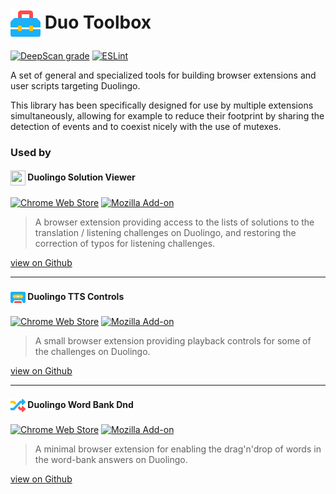 <h1>
  <img align="center" width="48" height="48" src="https://raw.githubusercontent.com/blmage/duo-toolbox/master/assets/icons/icon_64.png" />
  Duo Toolbox
</h1>

[![DeepScan grade](https://deepscan.io/api/teams/9459/projects/18086/branches/433546/badge/grade.svg)](https://deepscan.io/dashboard#view=project&tid=9459&pid=18086&bid=433546)
[![ESLint](https://github.com/blmage/duo-toolbox/actions/workflows/eslint.yml/badge.svg)](https://github.com/blmage/duo-toolbox/actions/workflows/eslint.yml)

A set of general and specialized tools for building browser extensions and user scripts targeting Duolingo.

This library has been specifically designed for use by multiple extensions simultaneously,
allowing for example to reduce their footprint by sharing the detection of events and
to coexist nicely with the use of mutexes.

### Used by

<h4>
    <img align="center" width="24" height="24" src="https://raw.githubusercontent.com/blmage/duolingo-solution-viewer/master/dist/icons/icon_48.png" />
    Duolingo Solution Viewer
</h4>

[![Chrome Web Store](https://img.shields.io/chrome-web-store/v/idffaipgnlkhfhibgnodeiogpgojcmfm)](https://chrome.google.com/webstore/detail/duolingo-solution-viewer/idffaipgnlkhfhibgnodeiogpgojcmfm)
[![Mozilla Add-on](https://img.shields.io/amo/v/duolingo-solution-viewer)](https://addons.mozilla.org/firefox/addon/duolingo-solution-viewer/)

> A browser extension providing access to the lists of solutions to the translation / listening challenges on Duolingo, 
> and restoring the correction of typos for listening challenges.

[view on Github](https://www.github.com)

---

<h4>
    <img align="center" width="24" height="24" src="https://raw.githubusercontent.com/blmage/duolingo-tts-controls/master/dist/icons/icon_48.png" />
    Duolingo TTS Controls
</h4>

[![Chrome Web Store](https://img.shields.io/chrome-web-store/v/hfgbpmknceenkbljmjlogkmhbpnbiika)](https://chrome.google.com/webstore/detail/duolingo-tts-controls/hfgbpmknceenkbljmjlogkmhbpnbiika)
[![Mozilla Add-on](https://img.shields.io/amo/v/duolingo-tts-controls)](https://addons.mozilla.org/firefox/addon/duolingo-tts-controls/)

> A small browser extension providing playback controls for some of the challenges on Duolingo.

[view on Github](https://www.github.com)

---

<h4>
    <img align="center" width="24" height="24" src="https://raw.githubusercontent.com/blmage/duolingo-word-bank-dnd/master/dist/icons/icon_48.png" />
    Duolingo Word Bank Dnd
</h4>

[![Chrome Web Store](https://img.shields.io/chrome-web-store/v/dfpfeeojcakkdfiglfcccdlhdfejcmkg)](https://chrome.google.com/webstore/detail/duolingo-word-bank-dnd/dfpfeeojcakkdfiglfcccdlhdfejcmkg)
[![Mozilla Add-on](https://img.shields.io/amo/v/duolingo-word-bank-dnd)](https://addons.mozilla.org/fr/firefox/addon/duolingo-word-bank-dnd/)

> A minimal browser extension for enabling the drag'n'drop of words in the word-bank answers on Duolingo.

[view on Github](https://www.github.com)
